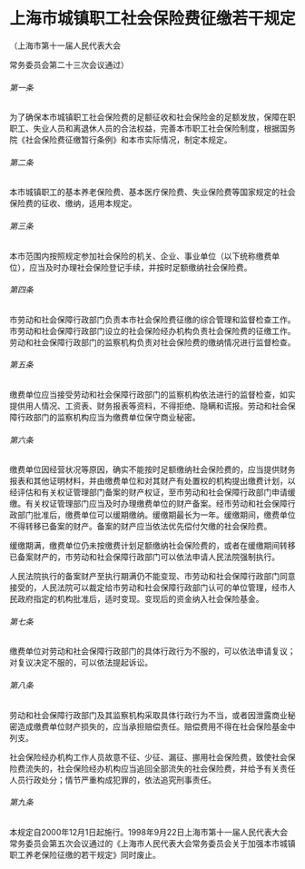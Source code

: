 # 上海市城镇职工社会保险费征缴若干规定

<!-- INFO END -->

（上海市第十一届人民代表大会

常务委员会第二十三次会议通过）

###### 第一条

为了确保本市城镇职工社会保险费的足额征收和社会保险金的足额发放，保障在职职工、失业人员和离退休人员的合法权益，完善本市职工社会保险制度，根据国务院《社会保险费征缴暂行条例》和本市实际情况，制定本规定。

###### 第二条

本市城镇职工的基本养老保险费、基本医疗保险费、失业保险费等国家规定的社会保险费的征收、缴纳，适用本规定。

###### 第三条

本市范围内按照规定参加社会保险的机关、企业、事业单位（以下统称缴费单位），应当及时办理社会保险登记手续，并按时足额缴纳社会保险费。

###### 第四条

市劳动和社会保障行政部门负责本市社会保险费征缴的综合管理和监督检查工作。市劳动和社会保障行政部门设立的社会保险经办机构负责社会保险费的征缴工作。劳动和社会保障行政部门的监察机构负责对社会保险费的缴纳情况进行监督检查。

###### 第五条

缴费单位应当接受劳动和社会保障行政部门的监察机构依法进行的监督检查，如实提供用人情况、工资表、财务报表等资料，不得拒绝、隐瞒和谎报。劳动和社会保障行政部门的监察机构应当为缴费单位保守商业秘密。

###### 第六条

缴费单位因经营状况等原因，确实不能按时足额缴纳社会保险费的，应当提供财务报表和其他证明材料，并由缴费单位和对其财产有处置权的机构提出缴费计划，以经评估和有关权证管理部门备案的财产权证，至市劳动和社会保障行政部门申请缓缴。有关权证管理部门应当及时办理缴费单位的财产备案。经市劳动和社会保障行政部门批准后，缴费单位可以缓期缴纳。缓缴期最长为一年。缓缴期间，缴费单位不得转移已备案的财产。备案的财产应当依法优先偿付欠缴的社会保险费。

缓缴期满，缴费单位仍未按缴费计划足额缴纳社会保险费的，或者在缓缴期间转移已备案财产的，市劳动和社会保障行政部门可以依法申请人民法院强制执行。

人民法院执行的备案财产至执行期满仍不能变现、市劳动和社会保障行政部门同意接受的，人民法院可以裁定给市劳动和社会保障行政部门认可的单位管理，经市人民政府指定的机构批准后，适时变现。变现后的资金纳入社会保险基金。

###### 第七条

缴费单位对劳动和社会保障行政部门的具体行政行为不服的，可以依法申请复议；对复议决定不服的，可以依法提起诉讼。

###### 第八条

劳动和社会保障行政部门及其监察机构采取具体行政行为不当，或者因泄露商业秘密造成缴费单位财产损失的，应当承担赔偿责任。赔偿费用不得在社会保险基金中列支。

社会保险经办机构工作人员故意不征、少征、漏征、挪用社会保险费，致使社会保险费流失的，社会保险经办机构应当追回全部流失的社会保险费，并给予有关责任人员行政处分；情节严重构成犯罪的，依法追究刑事责任。

###### 第九条

本规定自2000年12月1日起施行。1998年9月22日上海市第十一届人民代表大会常务委员会第五次会议通过的《上海市人民代表大会常务委员会关于加强本市城镇职工养老保险征缴的若干规定》同时废止。
